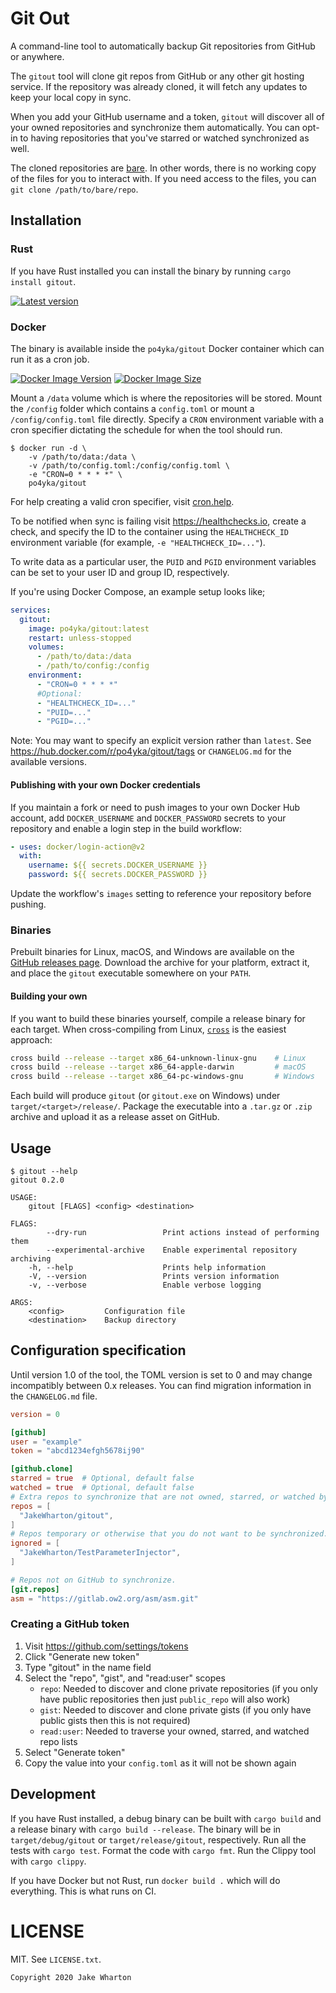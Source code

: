 Git Out
=======

A command-line tool to automatically backup Git repositories from GitHub or anywhere.

The `gitout` tool will clone git repos from GitHub or any other git hosting service.
If the repository was already cloned, it will fetch any updates to keep your local copy in sync.

When you add your GitHub username and a token, `gitout` will discover all of your owned repositories and synchronize them automatically.
You can opt-in to having repositories that you've starred or watched synchronized as well.

The cloned repositories are [bare](https://www.saintsjd.com/2011/01/what-is-a-bare-git-repository/).
In other words, there is no working copy of the files for you to interact with.
If you need access to the files, you can `git clone /path/to/bare/repo`.


Installation
------------

### Rust

If you have Rust installed you can install the binary by running `cargo install gitout`.

[![Latest version](https://img.shields.io/crates/v/gitout.svg)](https://crates.io/crates/gitout)

### Docker

The binary is available inside the `po4yka/gitout` Docker container which can run it as a cron job.

[![Docker Image Version](https://img.shields.io/docker/v/po4yka/gitout?sort=semver)][hub]
[![Docker Image Size](https://img.shields.io/docker/image-size/po4yka/gitout)][layers]

 [hub]: https://hub.docker.com/r/po4yka/gitout/
 [layers]: https://microbadger.com/images/po4yka/gitout

Mount a `/data` volume which is where the repositories will be stored.
Mount the `/config` folder which contains a `config.toml` or mount a `/config/config.toml` file directly.
Specify a `CRON` environment variable with a cron specifier dictating the schedule for when the tool should run.

```
$ docker run -d \
    -v /path/to/data:/data \
    -v /path/to/config.toml:/config/config.toml \
    -e "CRON=0 * * * *" \
    po4yka/gitout
```

For help creating a valid cron specifier, visit [cron.help](https://cron.help/#0_*_*_*_*).

To be notified when sync is failing visit https://healthchecks.io, create a check, and specify the ID to the container using the `HEALTHCHECK_ID` environment variable (for example, `-e "HEALTHCHECK_ID=..."`).

To write data as a particular user, the `PUID` and `PGID` environment variables can be set to your user ID and group ID, respectively.

If you're using Docker Compose, an example setup looks like;
```yaml
services:
  gitout:
    image: po4yka/gitout:latest
    restart: unless-stopped
    volumes:
      - /path/to/data:/data
      - /path/to/config:/config
    environment:
      - "CRON=0 * * * *"
      #Optional:
      - "HEALTHCHECK_ID=..."
      - "PUID=..."
      - "PGID=..."
```

Note: You may want to specify an explicit version rather than `latest`.
See https://hub.docker.com/r/po4yka/gitout/tags or `CHANGELOG.md` for the available versions.

#### Publishing with your own Docker credentials

If you maintain a fork or need to push images to your own Docker Hub account, add `DOCKER_USERNAME` and `DOCKER_PASSWORD` secrets to your repository and enable a login step in the build workflow:

```yaml
- uses: docker/login-action@v2
  with:
    username: ${{ secrets.DOCKER_USERNAME }}
    password: ${{ secrets.DOCKER_PASSWORD }}
```

Update the workflow's `images` setting to reference your repository before pushing.

### Binaries

Prebuilt binaries for Linux, macOS, and Windows are available on the
[GitHub releases page](https://github.com/JakeWharton/gitout/releases).
Download the archive for your platform, extract it, and place the `gitout`
executable somewhere on your `PATH`.

#### Building your own

If you want to build these binaries yourself, compile a release binary for each
target. When cross-compiling from Linux, [`cross`](https://github.com/cross-rs/cross)
is the easiest approach:

```bash
cross build --release --target x86_64-unknown-linux-gnu    # Linux
cross build --release --target x86_64-apple-darwin         # macOS
cross build --release --target x86_64-pc-windows-gnu       # Windows
```

Each build will produce `gitout` (or `gitout.exe` on Windows) under
`target/<target>/release/`. Package the executable into a `.tar.gz` or `.zip`
archive and upload it as a release asset on GitHub.


Usage
-----

```
$ gitout --help
gitout 0.2.0

USAGE:
    gitout [FLAGS] <config> <destination>

FLAGS:
        --dry-run                 Print actions instead of performing them
        --experimental-archive    Enable experimental repository archiving
    -h, --help                    Prints help information
    -V, --version                 Prints version information
    -v, --verbose                 Enable verbose logging

ARGS:
    <config>         Configuration file
    <destination>    Backup directory
```


Configuration specification
---------------------------

Until version 1.0 of the tool, the TOML version is set to 0 and may change incompatibly between 0.x releases.
You can find migration information in the `CHANGELOG.md` file.

```toml
version = 0

[github]
user = "example"
token = "abcd1234efgh5678ij90"

[github.clone]
starred = true  # Optional, default false
watched = true  # Optional, default false
# Extra repos to synchronize that are not owned, starred, or watched by you.
repos = [
  "JakeWharton/gitout",
]
# Repos temporary or otherwise that you do not want to be synchronized.
ignored = [
  "JakeWharton/TestParameterInjector",
]

# Repos not on GitHub to synchronize.
[git.repos]
asm = "https://gitlab.ow2.org/asm/asm.git"
```

### Creating a GitHub token

  1. Visit https://github.com/settings/tokens
  2. Click "Generate new token"
  3. Type "gitout" in the name field
  4. Select the "repo", "gist", and "read:user" scopes
     - `repo`: Needed to discover and clone private repositories (if you only have public repositories then just `public_repo` will also work)
     - `gist`: Needed to discover and clone private gists (if you only have public gists then this is not required)
     - `read:user`: Needed to traverse your owned, starred, and watched repo lists
  5. Select "Generate token"
  6. Copy the value into your `config.toml` as it will not be shown again


Development
-----------

If you have Rust installed, a debug binary can be built with `cargo build` and a release binary with `cargo build --release`.
The binary will be in `target/debug/gitout` or `target/release/gitout`, respectively.
Run all the tests with `cargo test`.
Format the code with `cargo fmt`.
Run the Clippy tool with `cargo clippy`.

If you have Docker but not Rust, run `docker build .` which will do everything. This is what runs on CI.


LICENSE
======

MIT. See `LICENSE.txt`.

    Copyright 2020 Jake Wharton

